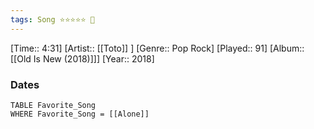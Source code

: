 ```yaml
---
tags: Song ⭐⭐⭐⭐⭐ 💛
---
```

[Time:: 4:31]
[Artist:: [[Toto]] ]
[Genre:: Pop Rock]
[Played:: 91]
[Album:: [[Old Is New (2018)]]]
[Year:: 2018]
### Dates
````dataview
TABLE Favorite_Song
WHERE Favorite_Song = [[Alone]]
````